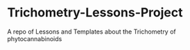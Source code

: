 # Trichometry-Lessons-Project
A repo of Lessons and Templates about the Trichometry of phytocannabinoids

